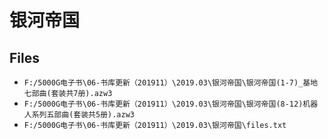 # 银河帝国

## Files

- `F:/5000G电子书\06-书库更新（201911）\2019.03\银河帝国\银河帝国(1-7)_基地七部曲(套装共7册).azw3`
- `F:/5000G电子书\06-书库更新（201911）\2019.03\银河帝国\银河帝国(8-12)机器人系列五部曲(套装共5册).azw3`
- `F:/5000G电子书\06-书库更新（201911）\2019.03\银河帝国\files.txt`
